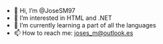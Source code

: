 - 👋 Hi, I’m @JoseSM97
- 👀 I’m interested in HTML and .NET
- 🌱 I’m currently learning a part of all the languages
- 📫 How to reach me: joses_m@outlook.es

